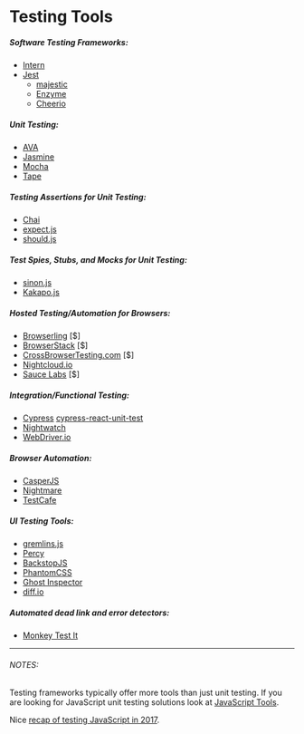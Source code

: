 # Testing Tools

##### Software Testing Frameworks:

* [Intern](https://theintern.github.io/)
* [Jest](http://facebook.github.io/jest/)
    * [majestic](https://majestic.debuggable.io/)
    * [Enzyme](https://github.com/airbnb/enzyme)
    * [Cheerio](https://github.com/cheeriojs/cheerio)

##### Unit Testing:

* [AVA](https://github.com/avajs/ava)
* [Jasmine](http://jasmine.github.io/)
* [Mocha](http://mochajs.org/)
* [Tape](https://github.com/substack/tape)

##### Testing Assertions for Unit Testing:

* [Chai](http://chaijs.com/)
* [expect.js](https://github.com/Automattic/expect.js)
* [should.js](http://shouldjs.github.io/)

##### Test Spies, Stubs, and Mocks for Unit Testing:

* [sinon.js](http://sinonjs.org/)
* [Kakapo.js](http://devlucky.github.io/kakapo-js)

##### Hosted Testing/Automation for Browsers:

* [Browserling](https://www.browserling.com/) [$]
* [BrowserStack](https://www.browserstack.com) [$]
* [CrossBrowserTesting.com](http://crossbrowsertesting.com/) [$]
* [Nightcloud.io](http://nightcloud.io/)
* [Sauce Labs](https://saucelabs.com/) [$]

##### Integration/Functional Testing:

* [Cypress](https://www.cypress.io/)
    [cypress-react-unit-test](https://github.com/bahmutov/cypress-react-unit-test)
* [Nightwatch](http://nightwatchjs.org/)
* [WebDriver.io](http://webdriver.io/)

##### Browser Automation:

* [CasperJS](http://casperjs.org/)
* [Nightmare](https://github.com/segmentio/nightmare)
* [TestCafe](https://github.com/DevExpress/testcafe)

##### UI Testing Tools:

* [gremlins.js](https://github.com/marmelab/gremlins.js)
* [Percy](https://percy.io)
* [BackstopJS](https://github.com/garris/BackstopJS)
* [PhantomCSS](https://github.com/Huddle/PhantomCSS)
* [Ghost Inspector](https://ghostinspector.com/)
* [diff.io](https://diff.io/)

##### Automated dead link and error detectors:

* [Monkey Test It](https://monkeytest.it/)

***

###### NOTES:

Testing frameworks typically offer more tools than just unit testing. If you are looking for JavaScript unit testing solutions look at [JavaScript Tools](https://frontendmasters.gitbooks.io/front-end-handbook-2017/content/tools/js.html).

Nice [recap of testing JavaScript in 2017](https://medium.com/powtoon-engineering/a-complete-guide-to-testing-javascript-in-2017-a217b4cd5a2a).













































